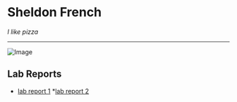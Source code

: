 # Sheldon French
*I like pizza*

***

![Image](https://external-content.duckduckgo.com/iu/?u=https%3A%2F%2Fs3-media0.fl.yelpcdn.com%2Fbphoto%2FKs9kVb2x_TvfZkKqtM-NNA%2F180s.jpg&f=1&nofb=1)

## Lab Reports ##
* [lab report 1](https://shelfrench.github.io/cs15l-lab-reports/lab-report-1-week-2)
*[lab report 2](https://shelfrench.github.io/cs15l-lab-reports/lab-report-2-week-4)